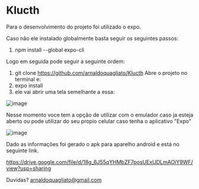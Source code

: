 # Klucth
Para o desenvolvimento do projeto foi utilizado o expo.

Caso não ele instalado globalmente basta seguir os seguintes passos:
1. npm install --global expo-cli

Logo em seguida pode seguir a seguinte ordem:
1. git clone https://github.com/arnaldoquagliato/Klucth
Abre o projeto no terminal e:
2. expo install
3. ele vai abrir uma tela semelhante a essa:


![image](https://user-images.githubusercontent.com/57818206/120424108-202cd900-c342-11eb-95b6-1919224480c2.png)

Nesse momento voce tem a opção de utilizar com o emulador caso ja esteja aberto ou pode utilizar do seu propio celular caso tenha o aplicativo "Expo"



![image](https://user-images.githubusercontent.com/57818206/120424207-49e60000-c342-11eb-9356-c02435183f30.png)

Dado as informações foi gerado o apk para aparelho android e está no seguinte link.

https://drive.google.com/file/d/18g_6J55qYHMbZF7posUExUDLmAOiY9WF/view?usp=sharing

Duvidas?
arnaldoquagliato@gmail.com






